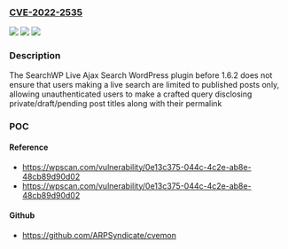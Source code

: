 ### [CVE-2022-2535](https://cve.mitre.org/cgi-bin/cvename.cgi?name=CVE-2022-2535)
![](https://img.shields.io/static/v1?label=Product&message=SearchWP%20Live%20Ajax%20Search&color=blue)
![](https://img.shields.io/static/v1?label=Version&message=1.6.2%3C%201.6.2%20&color=brighgreen)
![](https://img.shields.io/static/v1?label=Vulnerability&message=CWE-639%20Authorization%20Bypass%20Through%20User-Controlled%20Key&color=brighgreen)

### Description

The SearchWP Live Ajax Search WordPress plugin before 1.6.2 does not ensure that users making a live search are limited to published posts only, allowing unauthenticated users to make a crafted query disclosing private/draft/pending post titles along with their permalink

### POC

#### Reference
- https://wpscan.com/vulnerability/0e13c375-044c-4c2e-ab8e-48cb89d90d02
- https://wpscan.com/vulnerability/0e13c375-044c-4c2e-ab8e-48cb89d90d02

#### Github
- https://github.com/ARPSyndicate/cvemon

